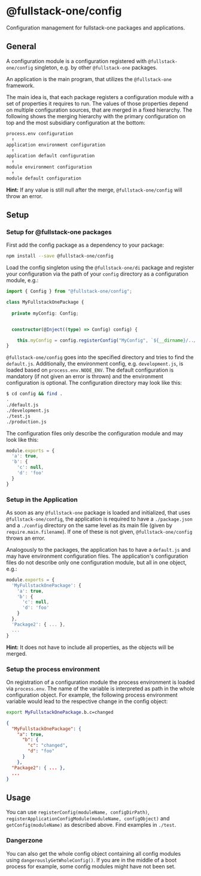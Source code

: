 # @fullstack-one/config
Configuration management for fullstack-one packages and applications.

## General

A configuration module is a configuration registered with `@fullstack-one/config` singleton, e.g. by other `@fullstack-one` packages.

An application is the main program, that utilizes the `@fullstack-one` framework.

The main idea is, that each package registers a configuration module with a set of properties it requires to run. The values of those properties depend on multiple configuration sources, that are merged in a fixed hierarchy. The following shows the merging hierarchy with the primary configuration on top and the most subsidiary configuration at the bottom:

```sh
process.env configuration
  ↑
application environment configuration
  ↑
application default configuration
  ↑
module environment configuration
  ↑
module default configuration
```

**Hint:** If any value is still null after the merge, `@fullstack-one/config` will throw an error.

## Setup

### Setup for @fullstack-one packages

First add the config package as a dependency to your package:

```sh
npm install --save @fullstack-one/config
```

Load the config singleton using the `@fullstack-one/di` package and register your configuration via the path of your `config` directory as a configuration module, e.g.:

```ts
import { Config } from "@fullstack-one/config";

class MyFullstackOnePackage {
  
  private myConfig: Config;


  constructor(@Inject((type) => Config) config) {

    this.myConfig = config.registerConfig("MyConfig", `${__dirname}/../config`);
}
```

`@fullstack-one/config` goes into the specified directory and tries to find the `default.js`. Additionally, the environment config, e.g. `development.js`, is loaded based on `process.env.NODE_ENV`. The default configuration is mandatory (if not given an error is thrown) and the environment configuration is optional. The configuration directory may look like this:

```sh
$ cd config && find .
.
./default.js
./development.js
./test.js
./production.js
```

The configuration files only describe the configuration module and may look like this:

```js
module.exports = {
  'a': true,
  'b': {
    'c': null,
    'd': 'foo'
  }
}
```

### Setup in the Application

As soon as any `@fullstack-one` package is loaded and initialized, that uses `@fullstack-one/config`, the application is required to have a `./package.json` and a `./config` directory on the same level as its main file (given by `require.main.filename`). If one of these is not given, `@fullstack-one/config` throws an error.

Analogously to the packages, the application has to have a `default.js` and may have environment configuration files. The application's configuration files do not describe only one configuration module, but all in one object, e.g.:

```js
module.exports = {
  'MyFullstackOnePackage': {
    'a': true,
    'b': {
      'c': null,
      'd': 'foo'
    }
  },
  'Package2': { ... },
  ...
}
```

**Hint:** It does not have to include all properties, as the objects will be merged.

### Setup the process environment

On registration of a configuration module the process environment is loaded via `process.env`. The name of the variable is interpreted as path in the whole configuration object. For example, the following process environment variable would lead to the respective change in the config object:

```sh
export MyFullstackOnePackage.b.c=changed
````

```json
{
  "MyFullstackOnePackage": {
    "a": true,
      "b": {
        "c": "changed",
        "d": "foo"
      }
    },
  "Package2": { ... },
  ...
}
```

## Usage

You can use `registerConfig(moduleName, configDirPath)`, `registerApplicationConfigModule(moduleName, configObject)` and `getConfig(moduleName)` as described above. Find examples in `./test`.

### Dangerzone

You can also get the whole config object containing all config modules using `dangerouslyGetWholeConfig()`. If you are in the middle of a boot process for example, some config modules might have not been set.
